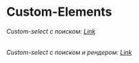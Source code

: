 # Custom-Elements
###### Custom-select с поиском: <a href="https://codepen.io/timazloy/pen/ZEabLMp" target="_blank">Link</a>
###### Custom-select с поиском и рендером: <a href="https://codepen.io/timazloy/pen/porWmJV" target="_blank">Link</a>
